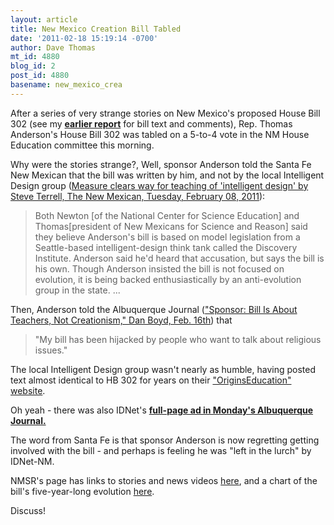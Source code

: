 ```yaml
---
layout: article
title: New Mexico Creation Bill Tabled
date: '2011-02-18 15:19:14 -0700'
author: Dave Thomas
mt_id: 4880
blog_id: 2
post_id: 4880
basename: new_mexico_crea
---
```

After a series of very strange stories on New Mexico's proposed House Bill 302 (see my **[earlier report](http://pandasthumb.org/archives/2011/02/here-we-go-agai-1.html)** for bill text and comments), Rep. Thomas Anderson's House Bill 302 was tabled on a 5-to-4 vote in the NM House Education committee this morning.

Why were the stories strange?, Well, sponsor Anderson told the Santa Fe New Mexican that the bill was written by him, and not by the local Intelligent Design group ([Measure clears way for teaching of 'intelligent design' by Steve Terrell, The New Mexican, Tuesday, February 08, 2011](http://www.santafenewmexican.com/Local%20News/Bill-promotes-teaching-of--intelligent-design-)): 


> Both Newton \[of the National Center for Science Education\] and Thomas\[president of New Mexicans for Science and Reason\] said they believe Anderson's bill is based on model legislation from a Seattle-based intelligent-design think tank called the Discovery Institute. Anderson said he'd heard that accusation, but says the bill is his own. Though Anderson insisted the bill is not focused on evolution, it is being backed enthusiastically by an anti-evolution group in the state. ... 

Then, Anderson told the Albuquerque Journal (["Sponsor: Bill Is About Teachers, Not Creationism," Dan Boyd, Feb. 16th](http://www.abqjournal.com/news/xgr/162140521248newsxgr02-16-11.htm)) that 


> "My bill has been hijacked by people who want to talk about religious issues."

The local Intelligent Design group wasn't nearly as humble, having posted text almost identical to HB 302 for years on their ["OriginsEducation" website](http://www.originseducation.org/).

Oh yeah - there was also IDNet's **[full-page ad in Monday's Albuquerque Journal.](http://www.nmsr.org/Ad021411.pdf)**

The word from Santa Fe is that sponsor Anderson is now regretting getting involved with the bill - and perhaps is feeling he was "left in the lurch" by IDNet-NM.

NMSR's page has links to stories and news videos [here](http://www.nmsr.org/leg2011.htm), and a chart of the bill's five-year-long evolution [here](http://www.nmsr.org/hb302evo.htm).

Discuss!
